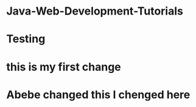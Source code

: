 # Java-Web-Development-Tutorials
# Testing
# this is my first change
# Abebe changed this I chenged here
